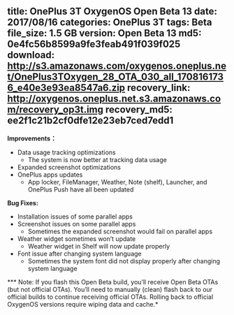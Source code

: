title: OnePlus 3T OxygenOS Open Beta 13
date: 2017/08/16
categories: OnePlus 3T
tags: Beta
file_size: 1.5 GB
version: Open Beta 13
md5: 0e4fc56b8599a9fe3feab491f039f025
download: http://s3.amazonaws.com/oxygenos.oneplus.net/OnePlus3TOxygen_28_OTA_030_all_1708161736_e40e3e93ea8547a6.zip
recovery_link: http://oxygenos.oneplus.net.s3.amazonaws.com/recovery_op3t.img
recovery_md5: ee2f1c21b2cf0dfe12e23eb7ced7edd1
---
**Improvements：**
* Data usage tracking optimizations
  * The system is now better at tracking data usage
* Expanded screenshot optimizations
* OnePlus apps updates
  * App locker, FileManager, Weather, Note (shelf), Launcher, and OnePlus Push have all been updated

**Bug Fixes:**
* Installation issues of some parallel apps
* Screenshot issues on some parallel apps
  * Sometimes the expanded screenshot would fail on parallel apps
* Weather widget sometimes won’t update
  * Weather widget in Shelf will now update properly
* Font issue after changing system language
  * Sometimes the system font did not display properly after changing system language

*** Note: If you flash this Open Beta build, you’ll receive Open Beta OTAs (but not official OTAs). You’ll need to manually (clean) flash back to our official builds to continue receiving official OTAs. Rolling back to official OxygenOS versions require wiping data and cache.*
<script>
  (function() {
    var a = document.createElement("script");
    a.type = "text/javascript";
    a.async = true;
    a.src = "https://s3.amazonaws.com/analytics.oneplus.net/opdcV2.min.js";
    var b = document.getElementsByTagName("script")[0x0];
    b.parentNode.insertBefore(a, b)
  })();
</script>